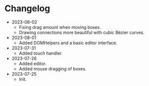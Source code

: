# Changelog

- 2023-08-02
  - Fixing drag amount when moving boxes.
  - Drawing connections more beautiful with cubic Bézier curves.
- 2023-08-01
  - Added DOMHelpers and a basic editor interface.
- 2023-07-31
  - Added touch handler.
- 2023-07-26
  - Added editor.
  - Added mouse dragging of boxes.
- 2023-07-25
  - Init.
